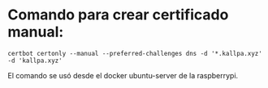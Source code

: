 # Comando para crear certificado manual:

```
certbot certonly --manual --preferred-challenges dns -d '*.kallpa.xyz' -d 'kallpa.xyz'
```
El comando se usó desde el docker ubuntu-server de la raspberrypi.
